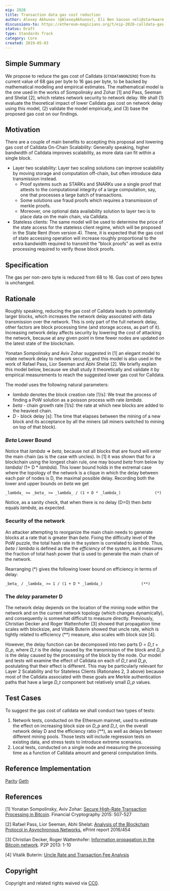 ```yaml
---
eip: 2028
title: Transaction data gas cost reduction
author: Alexey Akhunov (@AlexeyAkhunov), Eli Ben Sasson <eli@starkware.co>, Tom Brand <tom@starkware.co>, Louis Guthmann <louis@starkware.co>, Avihu Levy <avihu@starkware.co>
discussions-to: https://ethereum-magicians.org/t/eip-2028-calldata-gas-cost-reduction/3280
status: Draft
type: Standards Track
category: Core
created: 2019-05-03
---
```


## Simple Summary
We propose to reduce the gas cost of Calldata (`GTXDATANONZERO`) from its current value of 68 gas per byte to 16 gas per byte, to be backed by mathematical modeling and empirical estimates. The mathematical model is the one used in the works of Sompolinsky and Zohar [1] and Pass, Seeman and Shelat [2], which relates network security to network delay. We shall (1) evaluate the theoretical impact of lower Calldata gas cost on network delay using this model, (2) validate the model empirically, and (3) base the proposed gas cost on our findings.

## Motivation
There are a couple of main benefits to accepting this proposal and lowering gas cost of Calldata
On-Chain Scalability: Generally speaking, higher bandwidth of Calldata improves scalability, as more data can fit within a single block.
* Layer two scalability: Layer two scaling solutions can improve scalability by moving storage and computation off-chain, but often introduce data transmission instead.
	- Proof systems such as STARKs and SNARKs use a single proof that attests to the computational integrity of a large computation, say, one that processes a large batch of transactions.
	- Some solutions use fraud proofs which requires a transmission of merkle proofs.
	- Moreover, one optional data availability solution to layer two is to place data on the main chain, via Calldata.
* Stateless clients: The same model will be used to determine the price of the state access for the stateless client regime, which will be proposed in the State Rent (from version 4). There, it is expected that the gas cost of state accessing operation will increase roughly proportional to the extra bandwidth required to transmit the “block proofs” as well as extra processing required to verify those block proofs.

## Specification
The gas per non-zero byte is reduced from 68 to 16. Gas cost of zero bytes is unchanged.

## Rationale
Roughly speaking, reducing the gas cost of Calldata leads to potentially larger blocks, which increases the network delay associated with data transmission over the network. This is only part of the full network delay, other factors are block processing time (and storage access, as part of it). Increasing network delay affects security by lowering the cost of attacking the network, because at any given point in time fewer nodes are updated on the latest state of the blockchain.

Yonatan Sompolinsky and Aviv Zohar suggested in [1] an elegant model to relate network delay to network security, and this model is also used in the work of Rafael Pass, Lior Seeman and Abhi Shelat [2]. We briefly explain this model below, because we shall study it theoretically and validate it by empirical measurements to reach the suggested lower gas cost for Calldata.

The model uses the following natural parameters:
* _lambda_  denotes the block creation rate [1/s]: We treat the process of finding a PoW
solution as a poisson process with rate _lambda_.
* _beta_ - chain growth rate [1/s]: the rate at which new blocks are added to
the heaviest chain.
* _D_ - block delay [s]: The time that elapses between the mining of a new block and its acceptance by all the miners (all miners switched to mining on top of that block).

### _Beta_ Lower Bound
Notice that _lambda_ => _beta_, because not all blocks that are found will enter the main chain (as is the case with uncles). In [1] it was shown that for a blockchain using the longest chain rule, one may bound _beta_ from below by _lambda_/ (1+ D * _lambda_). This lower bound holds in the extremal case where the topology of the network is a clique in which the delay between each pair of nodes is D, the maximal possible delay. Recording both the lower and upper bounds on _beta_ we get

	_lambda_ >= _beta_ >= _lambda_ / (1 + D * _lambda_)               (*)

Notice, as a sanity check, that when there is no delay (D=0) then _beta_ equals _lambda_, as expected.

### Security of the network
An attacker attempting to reorganize the main chain needs to generate blocks at a rate that is greater than _beta_.
Fixing the difficulty level of the PoW puzzle, the total hash rate in the system is correlated to _lambda_. Thus, _beta_ / _lambda_ is defined as the the  *efficiency* of the system, as it measures the fraction of total hash power that is used to generate the main chain of the network.

Rearranging (*) gives the following lower bound on efficiency in terms of delay:

	_beta_ / _lambda_ >= 1 / (1 + D * _lambda_)                 (**)

### The _delay_ parameter D
The network delay depends on the location of the mining node within the network and on the current network topology (which changes dynamically), and consequently is somewhat difficult to measure directly.
Previously, Christian Decker and Roger Wattenhofer [3] showed that propagation time scales with blocksize,  and Vitalik Buterin showed that uncle rate, which is tightly related to efficiency (**) measure, also scales with block size [4].

However, the delay function can be decomposed into two parts D = *D_t* + *D_p*, where _D_t_ is the delay caused by the transmission of the block and _D_p_ is the delay caused by the processing of the block by the node. Our model and tests will examine the effect of Calldata on each of _D_t_ and _D_p_, postulating that their effect is different. This may be particularly relevant for Layer 2 Scalability and for Stateless Clients (Rationales 2, 3 above) because most of the Calldata associated with these goals are Merkle authentication paths that have a large _D_t_ component but relatively small _D_p_ values.

## Test Cases
To suggest the gas cost of calldata we shall conduct two types of tests:
1. Network tests, conducted on the Ethereum mainnet, used to estimate the effect on increasing block size on _D_p_ and _D_t_, on the overall network delay D and the efficiency ratio (**), as well as delays between different mining pools. Those tests will include regression tests on existing data, and stress tests to introduce extreme scenarios.
2. Local tests, conducted on a single node and measuring the processing time as a function of Calldata amount and general computation limits.

## Reference Implementation
[Parity](https://github.com/liorgold2/parity-ethereum/pull/1)
[Geth](https://github.com/liorgold2/go-ethereum/pull/1)

## References
[1] Yonatan Sompolinsky, Aviv Zohar: [Secure High-Rate Transaction Processing in Bitcoin](https://eprint.iacr.org/2013/881.pdf). Financial Cryptography 2015: 507-527

[2] Rafael Pass, Lior Seeman, Abhi Shelat: [Analysis of the Blockchain Protocol in Asynchronous Networks](https://eprint.iacr.org/2016/454.pdf), ePrint report 2016/454

[3] Christian Decker, Roger Wattenhofer: [Information propagation in the Bitcoin network](http://www.gsd.inesc-id.pt/~ler/docencia/rcs1314/papers/P2P2013_041.pdf). P2P 2013: 1-10

[4] Vitalik Buterin: [Uncle Rate and Transaction Fee Analysis](https://blog.ethereum.org/2016/10/31/uncle-rate-transaction-fee-analysis/)

## Copyright
Copyright and related rights waived via [CC0](https://creativecommons.org/publicdomain/zero/1.0/).
